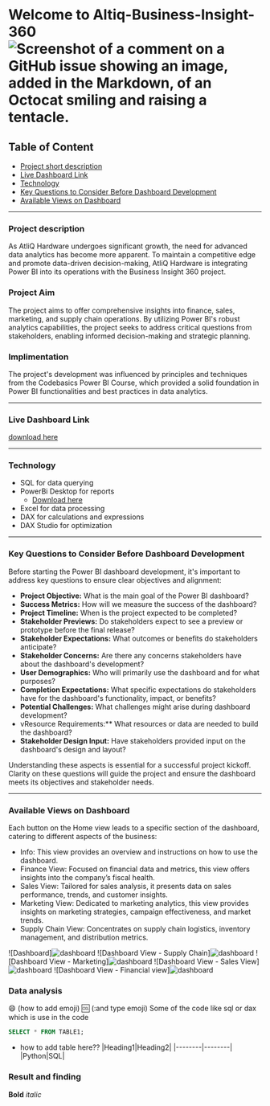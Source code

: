 # Welcome to Altiq-Business-Insight-360 ![Screenshot of a comment on a GitHub issue showing an image, added in the Markdown, of an Octocat smiling and raising a tentacle.](https://myoctocat.com/assets/images/base-octocat.svg) 

## Table of Content

- [Project short description](#project-short-description)
- [Live Dashboard Link](#Live-Dashboard-Link)
- [Technology](#Technology)
- [Key Questions to Consider Before Dashboard Development](#Key-Questions-to-Consider-Before-Dashboard-Development)
- [Available Views on Dashboard](#Available-Views-on-Dashboard)
  
---
### Project description
As AtliQ Hardware undergoes significant growth, the need for advanced data analytics has become more apparent. To maintain a competitive edge and promote data-driven decision-making, AtliQ Hardware is integrating Power BI into its operations with the Business Insight 360 project.

### Project Aim
The project aims to offer comprehensive insights into finance, sales, marketing, and supply chain operations. By utilizing Power BI's robust analytics capabilities, the project seeks to address critical questions from stakeholders, enabling informed decision-making and strategic planning.

### Implimentation
The project's development was influenced by principles and techniques from the Codebasics Power BI Course, which provided a solid foundation in Power BI functionalities and best practices in data analytics.

---
### Live Dashboard Link
[download here](https://app.powerbi.com/links/-rCl-PN9vx?ctid=0cb8250f-3ddf-4c46-914a-7ac630038b4c&pbi_source=linkShare)

---
### Technology
- SQL for data querying
- PowerBi Desktop for reports
  - [Download here](https://powerbi.microsoft.com/en-us/downloads)
- Excel for data processing
- DAX for calculations and expressions
- DAX Studio for optimization

---
### Key Questions to Consider Before Dashboard Development
Before starting the Power BI dashboard development, it's important to address key questions to ensure clear objectives and alignment:

- **Project Objective:** What is the main goal of the Power BI dashboard?
- **Success Metrics:** How will we measure the success of the dashboard?
- **Project Timeline:** When is the project expected to be completed?
- **Stakeholder Previews:** Do stakeholders expect to see a preview or prototype before the final release?
- **Stakeholder Expectations:** What outcomes or benefits do stakeholders anticipate?
- **Stakeholder Concerns:** Are there any concerns stakeholders have about the dashboard's development?
- **User Demographics:** Who will primarily use the dashboard and for what purposes?
- **Completion Expectations:** What specific expectations do stakeholders have for the dashboard's functionality, impact, or benefits?
- **Potential Challenges:** What challenges might arise during dashboard development?
- vResource Requirements:** What resources or data are needed to build the dashboard?
- **Stakeholder Design Input:** Have stakeholders provided input on the dashboard's design and layout?

Understanding these aspects is essential for a successful project kickoff. Clarity on these questions will guide the project and ensure the dashboard meets its objectives and stakeholder needs.

---
### Available Views on Dashboard

Each button on the Home view leads to a specific section of the dashboard, catering to different aspects of the business:

- Info: This view provides an overview and instructions on how to use the dashboard.
- Finance View: Focused on financial data and metrics, this view offers insights into the company’s fiscal health.
- Sales View: Tailored for sales analysis, it presents data on sales performance, trends, and customer insights.
- Marketing View: Dedicated to marketing analytics, this view provides insights on marketing strategies, campaign effectiveness, and market trends.
- Supply Chain View: Concentrates on supply chain logistics, inventory management, and distribution metrics.


![Dashboard]![dashboard](https://github.com/RiyaSinghPatel/Altiq-Business-Insight-360/assets/148413456/2c39671b-78b7-417e-b40f-55e03cf5d05f)
![Dashboard View - Supply Chain]![dashboard](https://github.com/RiyaSinghPatel/Altiq-Business-Insight-360/assets/148413456/2451a328-066e-4759-9879-404ba9e5cf40)
![Dashboard View - Marketing]![dashboard](https://github.com/RiyaSinghPatel/Altiq-Business-Insight-360/assets/148413456/b2e58388-a65e-4138-9edd-672a2aac4378)
![Dashboard View - Sales View]![dashboard](https://github.com/RiyaSinghPatel/Altiq-Business-Insight-360/assets/148413456/bbfa3eab-28c1-4692-ab8d-900bc4871e14)
![Dashboard View - Financial view]![dashboard](https://github.com/RiyaSinghPatel/Altiq-Business-Insight-360/assets/148413456/73e96600-5ede-4ac9-a29d-cdb871be1791)











### Data analysis
😄 (how to add emoji)
🆒 (:and type emoji)
Some of the code like sql or dax which is use in the code

```sql
SELECT * FROM TABLE1;
```

- how to add table here??
  |Heading1|Heading2|
  |--------|--------|
  |Python|SQL|


### Result and finding

**Bold**
*italic*
